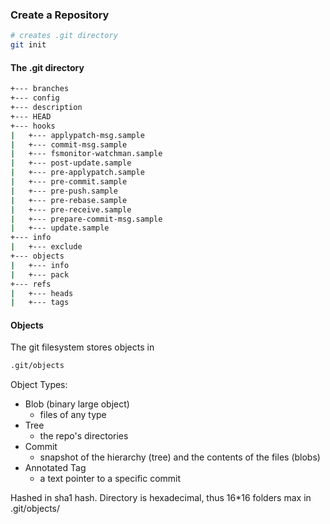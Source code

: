 ### Create a Repository
```bash
# creates .git directory
git init
```
#### The .git directory
```bash
+--- branches
+--- config
+--- description
+--- HEAD
+--- hooks
|   +--- applypatch-msg.sample
|   +--- commit-msg.sample
|   +--- fsmonitor-watchman.sample
|   +--- post-update.sample
|   +--- pre-applypatch.sample
|   +--- pre-commit.sample
|   +--- pre-push.sample
|   +--- pre-rebase.sample
|   +--- pre-receive.sample
|   +--- prepare-commit-msg.sample
|   +--- update.sample
+--- info
|   +--- exclude
+--- objects
|   +--- info
|   +--- pack
+--- refs
|   +--- heads
|   +--- tags
```

#### Objects
The git filesystem stores objects in
```bash
.git/objects
```

Object Types:
- Blob (binary large object)
  - files of any type
- Tree
  - the repo's directories
- Commit
  - snapshot of the hierarchy (tree) and the contents of the files (blobs)
- Annotated Tag
  - a text pointer to a specific commit
  
Hashed in sha1 hash. Directory is hexadecimal, thus 16*16 folders max in .git/objects/
